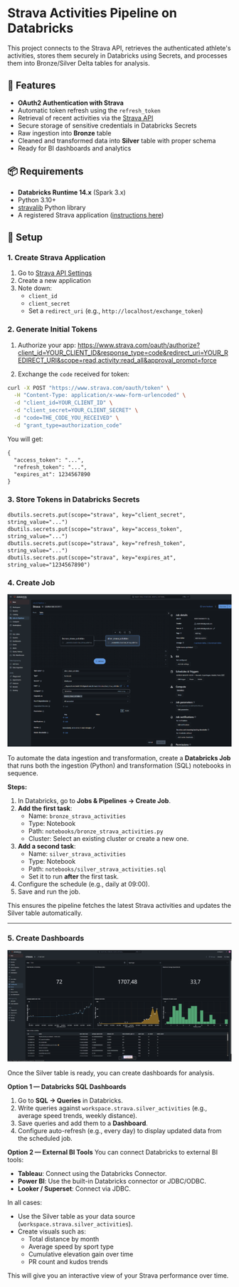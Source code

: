 # Strava Activities Pipeline on Databricks

This project connects to the Strava API, retrieves the authenticated athlete's activities, stores them securely in Databricks using Secrets, and processes them into Bronze/Silver Delta tables for analysis.

## 🚀 Features
- **OAuth2 Authentication with Strava**
- Automatic token refresh using the `refresh_token`
- Retrieval of recent activities via the [Strava API](https://developers.strava.com/docs/reference/)
- Secure storage of sensitive credentials in Databricks Secrets
- Raw ingestion into **Bronze** table
- Cleaned and transformed data into **Silver** table with proper schema
- Ready for BI dashboards and analytics


## 📦 Requirements
- **Databricks Runtime 14.x** (Spark 3.x)
- Python 3.10+
- [stravalib](https://github.com/hozn/stravalib) Python library
- A registered Strava application ([instructions here](https://www.strava.com/settings/api))

## 🔑 Setup

### 1. Create Strava Application
1. Go to [Strava API Settings](https://www.strava.com/settings/api)
2. Create a new application
3. Note down:
   - `client_id`
   - `client_secret`
   - Set a `redirect_uri` (e.g., `http://localhost/exchange_token`)

### 2. Generate Initial Tokens
1. Authorize your app: https://www.strava.com/oauth/authorize?client_id=YOUR_CLIENT_ID&response_type=code&redirect_uri=YOUR_REDIRECT_URI&scope=read,activity:read_all&approval_prompt=force

2. Exchange the `code` received for token:
```bash
curl -X POST "https://www.strava.com/oauth/token" \
  -H "Content-Type: application/x-www-form-urlencoded" \
  -d "client_id=YOUR_CLIENT_ID" \
  -d "client_secret=YOUR_CLIENT_SECRET" \
  -d "code=THE_CODE_YOU_RECEIVED" \
  -d "grant_type=authorization_code"
```
You will get:
```
{
  "access_token": "...",
  "refresh_token": "...",
  "expires_at": 1234567890
}
```

### 3. Store Tokens in Databricks Secrets
```
dbutils.secrets.put(scope="strava", key="client_secret", string_value="...")
dbutils.secrets.put(scope="strava", key="access_token", string_value="...")
dbutils.secrets.put(scope="strava", key="refresh_token", string_value="...")
dbutils.secrets.put(scope="strava", key="expires_at", string_value="1234567890")
```

### 4. Create Job

![](doc/databricks_job.png)

To automate the data ingestion and transformation, create a **Databricks Job** that runs both the ingestion (Python) and transformation (SQL) notebooks in sequence.

**Steps:**
1. In Databricks, go to **Jobs & Pipelines → Create Job**.
2. **Add the first task**:
   - Name: `bronze_strava_activities`
   - Type: Notebook
   - Path: `notebooks/bronze_strava_activities.py`
   - Cluster: Select an existing cluster or create a new one.
3. **Add a second task**:
   - Name: `silver_strava_activities`
   - Type: Notebook
   - Path: `notebooks/silver_strava_activities.sql`
   - Set it to run **after** the first task.
4. Configure the schedule (e.g., daily at 09:00).
5. Save and run the job.

This ensures the pipeline fetches the latest Strava activities and updates the Silver table automatically.

---

### 5. Create Dashboards

![](doc/databricks_dashboard.png)

Once the Silver table is ready, you can create dashboards for analysis.

**Option 1 — Databricks SQL Dashboards**
1. Go to **SQL → Queries** in Databricks.
2. Write queries against `workspace.strava.silver_activities` (e.g., average speed trends, weekly distance).
3. Save queries and add them to a **Dashboard**.
4. Configure auto-refresh (e.g., every day) to display updated data from the scheduled job.

**Option 2 — External BI Tools**
You can connect Databricks to external BI tools:
- **Tableau**: Connect using the Databricks Connector.
- **Power BI**: Use the built-in Databricks connector or JDBC/ODBC.
- **Looker / Superset**: Connect via JDBC.
  
In all cases:
- Use the Silver table as your data source (`workspace.strava.silver_activities`).
- Create visuals such as:
  - Total distance by month
  - Average speed by sport type
  - Cumulative elevation gain over time
  - PR count and kudos trends

This will give you an interactive view of your Strava performance over time.